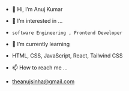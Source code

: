 - 👋 Hi, I’m Anuj Kumar 
- 👀 I’m interested in ...
-     software Engineering , Frontend Developer 
- 🌱 I’m currently learning
-   HTML, CSS, JavaScript, React, Tailwind CSS 
  
- 📫 How to reach me ...
- theanujsinha@gmail.com

<!---
theanujsinha01/theanujsinha01 is a ✨ special ✨ repository because its `README.md` (this file) appears on your GitHub profile.
You can click the Preview link to take a look at your changes.
--->
